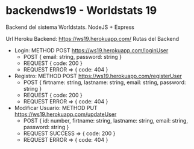 # backendws19 - Worldstats 19
Backend del sistema Worldstats. NodeJS + Express

Url Heroku Backend:  https://ws19.herokuapp.com/
Rutas del Backend
* Login: METHOD POST  https://ws19.herokuapp.com/loginUser
  - POST { email: string, password: string }
  - REQUEST { code: 200 }
  - REQUEST ERROR => { code: 404 }
* Registro: METHOD POST  https://ws19.herokuapp.com/registerUser   
  - POST { firtname: string, lastname: string, email: string, password: string } 
  - REQUEST { code: 200 }
  - REQUEST ERROR => { code: 404 }
* Modificar Usuario: METHOD PUT  https://ws19.herokuapp.com/updateUser
  - POST { id: number, firtname: string, lastname: string, email: string, password: string } 
  - REQUEST SUCCESS => { code: 200 }
  - REQUEST ERROR => { code: 404 }
    
